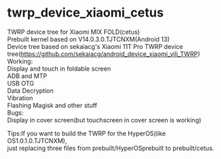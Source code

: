# twrp_device_xiaomi_cetus
TWRP device tree for Xiaomi MIX FOLD(cetus)  
Prebuilt kernel based on V14.0.3.0.TJTCNXM(Android 13)  
Device tree based on sekaiacg's Xiaomi 11T Pro TWRP device tree(https://github.com/sekaiacg/android_device_xiaomi_vili_TWRP)  
Working:  
Display and touch in foldable screen  
ADB and MTP  
USB OTG  
Data Decryption  
Vibration  
Flashing Magisk and other stuff  
Bugs:  
Display in cover screen(but touchscreen in cover screen is working)  

Tips:If you want to build the TWRP for the HyperOS(like OS1.0.1.0.TJTCNXM),  
just replacing three files from prebuilt/HyperOSprebuilt to prebuilt/cetus.  

